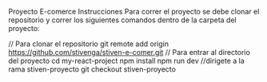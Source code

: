 Proyecto E-comerce
Instrucciones
Para correr el proyecto se debe clonar el repositorio y correr los siguientes comandos dentro de la carpeta del proyecto:

// Para clonar el repositorio
git remote add origin https://github.com/stivenga/stiven-e-comer.git
// Para entrar al directorio del proyecto
cd my-react-project 
npm install
npm run dev
//dirigete a la rama stiven-proyecto
git checkout stiven-proyecto
